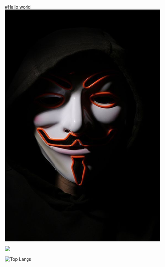 #Hallo world
<img src ="https://github.com/RamaDevCode/RamaDevCode/blob/main/3417e13ccedb9ca326348fd67ac1209a.jpg">

<img src="https://github-readme-stats.vercel.app/api?username=RamaDevCode&show_icons=true&theme=radical&title_color=8E2DE2&text_color=fff&icon_color=8E2DE2">

![Top Langs](https://github-readme-stats.vercel.app/api/top-langs/?username=RamaDevCode&theme=radical&title_color=8E2DE2&text_color=fff)
